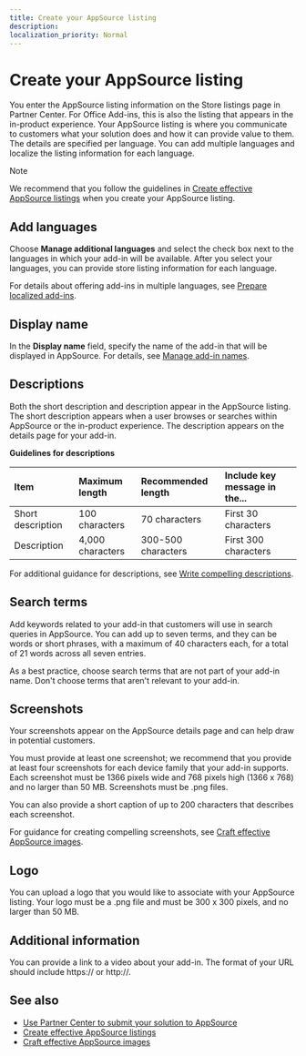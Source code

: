 ```yaml
---
title: Create your AppSource listing
description:
localization_priority: Normal
---
```


# Create your AppSource listing

You enter the AppSource listing information on the Store listings page in Partner Center. For Office Add-ins, this is also the listing that appears in the in-product experience. Your AppSource listing is where you communicate to customers what your solution does and how it can provide value to them. The details are specified per language. You can add multiple languages and localize the listing information for each language. 

> [!NOTE]
> We recommend that you follow the guidelines in [Create effective AppSource listings](create-effective-office-store-listings.md) when you create your AppSource listing.

## Add languages

Choose **Manage additional languages** and select the check box next to the languages in which your add-in will be available. After you select your languages, you can provide store listing information for each language.

For details about offering add-ins in multiple languages, see [Prepare localized add-ins](prepare-localized-apps-and-add-ins.md).

## Display name
In the **Display name** field, specify the name of the add-in that will be displayed in AppSource. For details, see [Manage add-in names](manage-add-in-names.md).

## Descriptions

Both the short description and description appear in the AppSource listing. The short description appears when a user browses or searches within AppSource or the in-product experience. The description appears on the details page for your add-in.

**Guidelines for descriptions**

| Item              | Maximum length    | Recommended length    | Include key message in the... |
|:------------------|:------------------|:----------------------|:------------------------------|
| Short description | 100 characters    | 70 characters         |First 30 characters            |
| Description       | 4,000 characters  | 300-500 characters    |First 300 characters           |

For additional guidance for descriptions, see [Write compelling descriptions](create-effective-office-store-listings.md#write-compelling-descriptions).

## Search terms

Add keywords related to your add-in that customers will use in search queries in AppSource. You can add up to seven terms, and they can be words or short phrases, with a maximum of 40 characters each, for a total of 21 words across all seven entries.

As a best practice, choose search terms that are not part of your add-in name. Don't choose terms that aren't relevant to your add-in.

## Screenshots

Your screenshots appear on the AppSource details page and can help draw in potential customers.

You must provide at least one screenshot; we recommend that you provide at least four screenshots for each device family that your add-in supports. Each screenshot must be 1366 pixels wide and 768 pixels high (1366 x 768) and no larger than 50 MB. Screenshots must be .png files.

You can also provide a short caption of up to 200 characters that describes each screenshot.

For guidance for creating compelling screenshots, see [Craft effective AppSource images](craft-effective-appsource-store-images.md).

## Logo

You can upload a logo that you would like to associate with your AppSource listing. Your logo must be a .png file and must be 300 x 300 pixels, and no larger than 50 MB.

## Additional information

You can provide a link to a video about your add-in. The format of your URL should include https:// or http://.

## See also

- [Use Partner Center to submit your solution to AppSource](use-partner-center-to-submit-to-appsource.md)
- [Create effective AppSource listings](create-effective-office-store-listings.md)
- [Craft effective AppSource images](craft-effective-appsource-store-images.md)